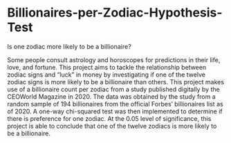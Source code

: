 # Billionaires-per-Zodiac-Hypothesis-Test
Is one zodiac more likely to be a billionaire?

Some people consult astrology and horoscopes for predictions in their life, love, and fortune. This project aims to tackle the relationship between zodiac signs and “luck” in money by investigating if one of the twelve zodiac signs is more likely to be a billionaire than others.  This project makes use of a billionaire count per zodiac from a study published digitally by the CEOWorld Magazine in 2020. The data was obtained by the study from a random sample of 194 billionaires from the official Forbes’ billionaires list as of 2020. A one-way chi-squared test was then implemented to determine if there is preference for one zodiac. At the 0.05 level of significance, this project is able to conclude that one of the twelve zodiacs is more likely to be a billionaire.
